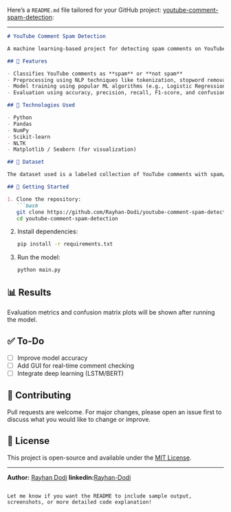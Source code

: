 Here’s a `README.md` file tailored for your GitHub project: [youtube-comment-spam-detection](https://github.com/Rayhan-Dodi/youtube-comment-spam-detection):

---

````markdown
# YouTube Comment Spam Detection

A machine learning-based project for detecting spam comments on YouTube using Natural Language Processing (NLP) techniques.

## 📌 Features

- Classifies YouTube comments as **spam** or **not spam**
- Preprocessing using NLP techniques like tokenization, stopword removal, and vectorization
- Model training using popular ML algorithms (e.g., Logistic Regression, Naive Bayes, etc.)
- Evaluation using accuracy, precision, recall, F1-score, and confusion matrix

## 🔧 Technologies Used

- Python
- Pandas
- NumPy
- Scikit-learn
- NLTK
- Matplotlib / Seaborn (for visualization)

## 📁 Dataset

The dataset used is a labeled collection of YouTube comments with spam/non-spam classifications. You can find it in the `data/` directory (if included), or download it from a publicly available dataset source like Kaggle.

## 🚀 Getting Started

1. Clone the repository:
   ```bash
   git clone https://github.com/Rayhan-Dodi/youtube-comment-spam-detection.git
   cd youtube-comment-spam-detection
````

2. Install dependencies:

   ```bash
   pip install -r requirements.txt
   ```

3. Run the model:

   ```bash
   python main.py
   ```

## 📊 Results

Evaluation metrics and confusion matrix plots will be shown after running the model.

## ✅ To-Do

* [ ] Improve model accuracy
* [ ] Add GUI for real-time comment checking
* [ ] Integrate deep learning (LSTM/BERT)

## 🤝 Contributing

Pull requests are welcome. For major changes, please open an issue first to discuss what you would like to change or improve.

## 📜 License

This project is open-source and available under the [MIT License](LICENSE).

---

**Author:** [Rayhan Dodi](https://github.com/Rayhan-Dodi)
  **linkedin:**[Rayhan-Dodi](https://www.linkedin.com/in/rayhan-dodi/)

```

Let me know if you want the README to include sample output, screenshots, or more detailed code explanation!
```
